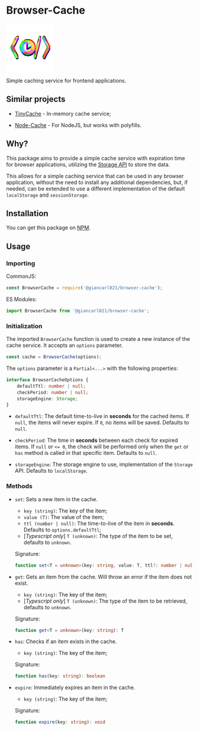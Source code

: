 # Browser-Cache

![logo](assets/logo.png)

Simple caching service for frontend applications.
## Similar projects

* [TinyCache](https://www.npmjs.com/package/tinycache) - In-memory cache service;

* [Node-Cache](https://www.npmjs.com/package/node-cache) - For NodeJS, but works with polyfills.

## Why?

This package aims to provide a simple cache service with expiration time for browser applications, utilizing the [Storage API](https://developer.mozilla.org/en-US/docs/Web/API/Storage) to store the data.

This allows for a simple caching service that can be used in any browser application, without the need to install any additional dependencies, but, if needed, can be extended to use a different implementation of the default `localStorage` and `sessionStorage`.

## Installation

You can get this package on [NPM](https://www.npmjs.com/package/@giancarl021/browser-cache).

## Usage

### Importing

CommonJS:
```js
const BrowserCache = require('@giancarl021/browser-cache');
```

ES Modules:
```js
import BrowserCache from '@giancarl021/browser-cache';
```

### Initialization

The imported `BrowserCache` function is used to create a new instance of the cache service. It accepts an `options` parameter.

```js
const cache = BrowserCache(options);
```

The `options` parameter is a `Partial<...>` with the following properties:

```ts
interface BrowserCacheOptions {
    defaultTtl: number | null;
    checkPeriod: number | null;
    storageEngine: Storage;
}
```

* `defaultTtl`: The default time-to-live in **seconds** for the cached items. If `null`, the items will never expire. If `0`, no items will be saved. Defaults to `null`.

* `checkPeriod`: The time in **seconds** between each check for expired items. If `null` or `<= 0`, the check will be performed only when the `get` or `has` method is called in that specific item. Defaults to `null`.

* `storageEngine`: The storage engine to use, implementation of the `Storage` API. Defaults to `localStorage`.

### Methods

* `set`: Sets a new item in the cache.
    * `key (string)`: The key of the item;
    * `value (T)`: The value of the item;
    * `ttl (number | null)`: The time-to-live of the item in **seconds**. Defaults to `options.defaultTtl`;
    * [*Typescript only*] `T (unknown)`: The type of the item to be set, defaults to `unknown`.

    Signature:

    ```ts
    function set<T = unknown>(key: string, value: T, ttl?: number | null): void;
    ```

* `get`: Gets an item from the cache. Will throw an error if the item does not exist.
    * `key (string)`: The key of the item;
    * [*Typescript only*] `T (unknown)`: The type of the item to be retrieved, defaults to `unknown`.

    Signature:

    ```ts
    function get<T = unknown>(key: string): T
    ```

* `has`: Checks if an item exists in the cache.
    * `key (string)`: The key of the item;

    Signature:

    ```ts
    function has(key: string): boolean
    ```

* `expire`: Immediately expires an item in the cache.
    * `key (string)`: The key of the item;

    Signature:

    ```ts
    function expire(key: string): void
    ```